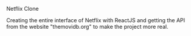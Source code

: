 Netflix Clone

Creating the entire interface of Netflix with ReactJS and getting the API from the website "themovidb.org" to make the project more real.

